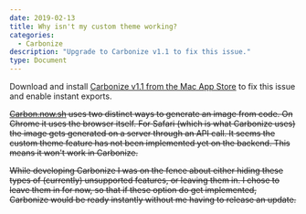 ```yaml
---
date: 2019-02-13
title: Why isn't my custom theme working?
categories:
  - Carbonize
description: "Upgrade to Carbonize v1.1 to fix this issue."
type: Document
---
```


Download and install [Carbonize v1.1 from the Mac App Store](https://www.dangercove.com/carbonize/appstore) to fix this issue and enable instant exports.

~~[Carbon.now.sh](https://carbon.now.sh) uses two distinct ways to generate an image from code. On Chrome it uses the browser itself. For Safari (which is what Carbonize uses) the image gets generated on a server through an API call. It seems the custom theme feature has not been implemented yet on the backend. This means it won't work in Carbonize.~~

~~While developing Carbonize I was on the fence about either hiding these types of (currently) unsupported features, or leaving them in. I chose to leave them in for now, so that if these option do get implemented, Carbonize would be ready instantly without me having to release an update.~~
